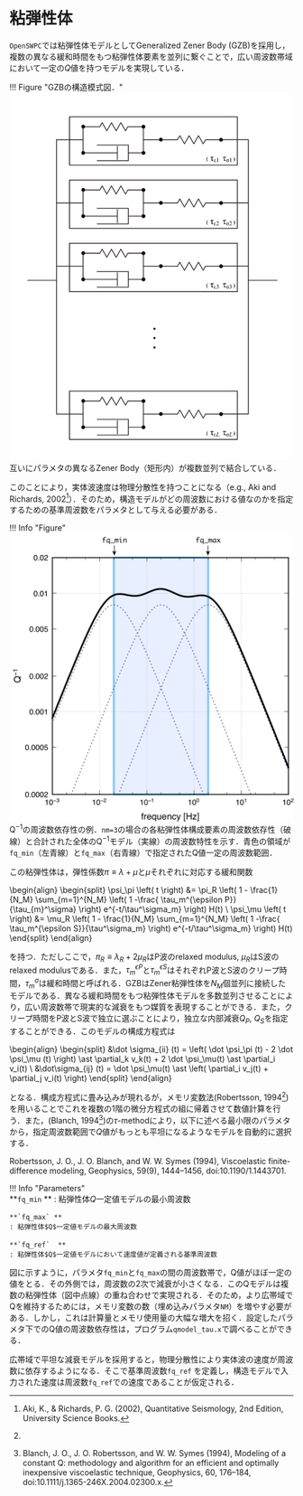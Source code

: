 # 粘弾性体

`OpenSWPC`では粘弾性体モデルとしてGeneralized Zener Body (GZB)を採用し，複数の異なる緩和時間をもつ粘弾性体要素を並列に繋ぐことで，広い周波数帯域において一定の$Q$値を持つモデルを実現している．

!!! Figure "GZBの構造模式図．"
    ![](../../fig/gzb.png)
    互いにパラメタの異なるZener Body（矩形内）が複数並列で結合している．



このことにより，実体波速度は物理分散性を持つことになる（e.g., Aki and Richards, 2002[^Aki2002]）．そのため，構造モデルがどの周波数における値なのかを指定するための基準周波数をパラメタとして与える必要がある．

[^Aki2002]: Aki, K., & Richards, P. G. (2002), Quantitative Seismology, 2nd Edition, University Science Books. 

!!! Info "Figure"
    ![](../../fig/qinv.png)
    Q${}^{-1}$の周波数依存性の例．`nm=3`の場合の各粘弾性体構成要素の周波数依存性（破線）と合計された全体のQ${}^{-1}$モデル（実線）の周波数特性を示す．青色の領域が`fq_min`（左青線）と`fq_max`（右青線）で指定されたQ値一定の周波数範囲．




この粘弾性体は，弾性係数$\pi \equiv \lambda + \mu$と$\mu$それぞれに対応する緩和関数

\begin{align}
\begin{split}
    \psi_\pi \left( t \right) 
    &= 
    \pi_R 
    \left( 
      1 - 
      \frac{1}{N_M} 
      \sum_{m=1}^{N_M}
      \left( 1 -\frac{ \tau_m^{\epsilon P}}{\tau_{m}^\sigma} \right)
      e^{-t/\tau^\sigma_m}
    \right)
    H(t)
    \\
    \psi_\mu \left( t \right) 
    &= 
    \mu_R 
    \left( 
      1 - 
      \frac{1}{N_M} 
      \sum_{m=1}^{N_M}
      \left( 1 -\frac{ \tau_m^{\epsilon S}}{\tau^\sigma_m} \right)
      e^{-t/\tau^\sigma_m}
    \right)
    H(t)
\end{split}
\end{align}

を持つ．ただしここで，$\pi_R\equiv \lambda_R + 2 \mu_R$はP波のrelaxed
modulus, $\mu_R$はS波のrelaxed modulusである．また，$\tau_m^{\epsilon P}$と$\tau_m^{\epsilon S}$はそれぞれP波とS波のクリープ時間，$\tau_m^\sigma$は緩和時間と呼ばれる．GZBはZener粘弾性体を$N_M$個並列に接続したモデルである．異なる緩和時間をもつ粘弾性体モデルを多数並列させることにより，広い周波数帯で現実的な減衰をもつ媒質を表現することができる．また，クリープ時間をP波とS波で独立に選ぶことにより，独立な内部減衰$Q_P$, $Q_S$を指定することができる．このモデルの構成方程式は 

\begin{align}
\begin{split}
    &\dot \sigma_{ii} (t) 
    = 
    \left( \dot \psi_\pi (t)  - 2 \dot \psi_\mu (t)  \right)
    \ast
    \partial_k v_k(t) 
    + 2 \dot \psi_\mu(t)  \ast \partial_i v_i(t) 
  \\
    &\dot\sigma_{ij} (t)
    = 
    \dot \psi_\mu(t) 
    \ast 
    \left( \partial_i v_j(t)  + \partial_j v_i(t)  \right)
\end{split}
\end{align}

となる．構成方程式に畳み込みが現れるが，メモリ変数法(Robertsson, 1994[^Robertsson1994])を用いることでこれを複数の1階の微分方程式の組に帰着させて数値計算を行う．また，(Blanch, 1994[^Blanch1994])の$\tau$-methodにより，以下に述べる最小限のパラメタから，指定周波数範囲で$Q$値がもっとも平坦になるようなモデルを自動的に選択する．

[^Robertsson1994]: 
Robertsson, J. O., J. O. Blanch, and W. W. Symes (1994), Viscoelastic finite-difference modeling, Geophysics, 59(9), 1444–1456, doi:10.1190/1.1443701.

[^Blanch1994]: Blanch, J. O., J. O. Robertsson, and W. W. Symes (1994), Modeling of a constant Q: methodology and algorithm for an efficient and optimally inexpensive viscoelastic technique, Geophysics, 60, 176–184, doi:10.1111/j.1365-246X.2004.02300.x.

!!! Info "Parameters"    
    **`fq_min` **
    : 粘弾性体$Q$一定値モデルの最小周波数 

    **`fq_max` **
    : 粘弾性体$Q$一定値モデルの最大周波数   
    
    **`fq_ref`  **
    : 粘弾性体$Q$一定値モデルにおいて速度値が定義される基準周波数 


図に示すように，パラメタ`fq_min`と`fq_max`の間の周波数帯で，Q値がほぼ一定の値をとる．その外側では，周波数の2次で減衰が小さくなる．このQモデルは複数の粘弾性体（図中点線）の重ね合わせで実現される．そのため，より広帯域でQを維持するためには，メモリ変数の数（埋め込みパラメタ`NM`）を増やす必要がある．しかし，これは計算量とメモリ使用量の大幅な増大を招く．設定したパラメタ下でのQ値の周波数依存性は，プログラム`qmodel_tau.x`で調べることができる．

広帯域で平坦な減衰モデルを採用すると，物理分散性により実体波の速度が周波数に依存するようになる．そこで基準周波数`fq_ref`
を定義し，構造モデルで入力された速度は周波数`fq_ref`での速度であることが仮定される．
